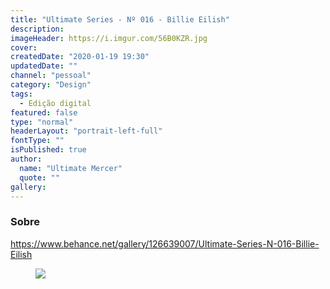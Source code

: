 ```yaml
---
title: "Ultimate Series - Nº 016 - Billie Eilish"
description:
imageHeader: https://i.imgur.com/56B0KZR.jpg
cover:
createdDate: "2020-01-19 19:30"
updatedDate: ""
channel: "pessoal"
category: "Design"
tags:
  - Edição digital
featured: false
type: "normal"
headerLayout: "portrait-left-full"
fontType: ""
isPublished: true
author:
  name: "Ultimate Mercer"
  quote: ""
gallery:
---
```


### Sobre

https://www.behance.net/gallery/126639007/Ultimate-Series-N-016-Billie-Eilish

<figure>
<img src="https://i.imgur.com/56B0KZR.jpg" class="img-fluid mx-auto d-block">
</figure>
